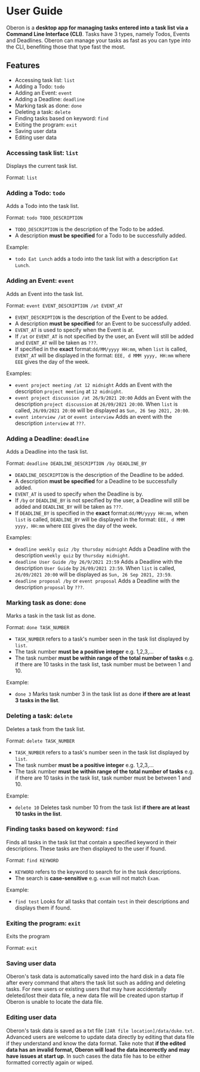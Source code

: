 # User Guide

Oberon is a **desktop app for managing tasks entered into a task list via a Command Line Interface (CLI)**. Tasks have 
3 types, namely Todos, Events and Deadlines. Oberon can manage your tasks as fast as you can type into the CLI, 
benefiting those that type fast the most.

## Features
* Accessing task list: `list`
* Adding a Todo: `todo`
* Adding an Event: `event`
* Adding a Deadline: `deadline`
* Marking task as done: `done`
* Deleting a task: `delete`
* Finding tasks based on keyword: `find`
* Exiting the program: `exit`
* Saving user data
* Editing user data

### Accessing task list: `list`
Displays the current task list.

Format: `list`

### Adding a Todo: `todo`
Adds a Todo into the task list.

Format: `todo TODO_DESCRIPTION`
* `TODO_DESCRIPTION` is the description of the Todo to be added.
* A description **must be specified** for a Todo to be successfully added.

Example:
* `todo Eat Lunch` adds a todo into the task list with a description `Eat Lunch`.

### Adding an Event: `event`
Adds an Event into the task list.

Format: `event EVENT_DESCRIPTION /at EVENT_AT`
* `EVENT_DESCRIPTION` is the description of the Event to be added.
* A description **must be specified** for an Event to be successfully added.
* `EVENT_AT` is used to specify when the Event is at.
* If `/at` or `EVENT_AT` is not specified by the user, an Event will still be added and `EVENT_AT` will be taken as 
  `???`.
* If specified in the **exact** format:`dd/MM/yyyy HH:mm`, when `list` is called, `EVENT_AT` will be 
  displayed in the format: `EEE, d MMM yyyy, HH:mm` where `EEE` gives the day of the week.

Examples:
* `event project meeting /at 12 midnight` Adds an Event with the description `project meeting` at `12 midnight`.
* `event project discussion /at 26/9/2021 20:00` Adds an Event with the description `project discussion` at 
  `26/09/2021 20:00`. When `list` is called, `26/09/2021 20:00` will be displayed as `Sun, 26 Sep 2021, 20:00`.
* `event interview /at` or `event interview` Adds an event with the description `interview` at `???`.

### Adding a Deadline: `deadline`
Adds a Deadline into the task list.

Format: `deadline DEADLINE_DESCRIPTION /by DEADLINE_BY`
* `DEADLINE_DESCRIPTION` is the description of the Deadline to be added.
* A description **must be specified** for a Deadline to be successfully added.
* `EVENT_AT` is used to specify when the Deadline is by.
* If `/by` or `DEADLINE_BY` is not specified by the user, a Deadline will still be added and `DEADLINE_BY` will be 
  taken as `???`.
* If `DEADLINE_BY` is specified in the **exact** format:`dd/MM/yyyy HH:mm`, when `list` is called, `DEADLINE_BY` will 
  be displayed in the format: `EEE, d MMM yyyy, HH:mm` where `EEE` gives the day of the week.

Examples:
* `deadline weekly quiz /by thursday midnight` Adds a Deadline with the description `weekly quiz` by 
  `thursday midnight`.
* `deadline User Guide /by 26/9/2021 23:59` Adds a Deadline with the description `User Guide` by
  `26/09/2021 23:59`. When `list` is called, `26/09/2021 20:00` will be displayed as `Sun, 26 Sep 2021, 23:59`.
* `deadline proposal /by` or `event proposal` Adds a Deadline with the description `proposal` by `???`.

### Marking task as done: `done`
Marks a task in the task list as done.

Format: `done TASK_NUMBER`
* `TASK_NUMBER` refers to a task's number seen in the task list displayed by `list`.
* The task number **must be a positive integer** e.g. 1,2,3,...
* The task number **must be within range of the total number of tasks** e.g. if there are 10 tasks in the task list, 
  task number must be between 1 and 10.
  
Example: 
* `done 3` Marks task number 3 in the task list as done **if there are at least 3 tasks in the list**.

### Deleting a task: `delete`
Deletes a task from the task list.

Format: `delete TASK_NUMBER`
* `TASK_NUMBER` refers to a task's number seen in the task list displayed by `list`.
* The task number **must be a positive integer** e.g. 1,2,3,...
* The task number **must be within range of the total number of tasks** e.g. if there are 10 tasks in the task list,
  task number must be between 1 and 10.

Example:
* `delete 10` Deletes task number 10 from the task list  **if there are at least 10 tasks in the list**.

### Finding tasks based on keyword: `find`
Finds all tasks in the task list that contain a specified keyword in their descriptions. These tasks are then displayed 
to the user if found.

Format: `find KEYWORD`
* `KEYWORD` refers to the keyword to search for in the task descriptions.
* The search is **case-sensitive** e.g. `exam` will not match `Exam`.

Example:
* `find test` Looks for all tasks that contain `test` in their descriptions and displays them if found.

### Exiting the program: `exit`
Exits the program

Format: `exit`

### Saving user data
Oberon's task data is automatically saved into the hard disk in a data file after every command that alters the task 
list such as adding and deleting tasks. For new users or existing users that may have accidentally deleted/lost their 
data file, a new data file will be created upon startup if Oberon is unable to locate the data file.

### Editing user data
Oberon's task data is saved as a txt file `[JAR file location]/data/duke.txt`. Advanced users are welcome to 
update data directly by editing that data file if they understand and know the data format. Take note that **if the 
edited data has an invalid format, Oberon will load the data incorrectly and may have issues at start up**. In such cases the data file has to be either formatted 
correctly again or wiped.

